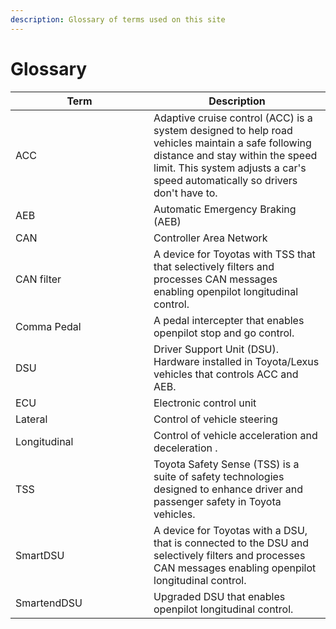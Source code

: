 ```yaml
---
description: Glossary of terms used on this site
---
```


# Glossary

<table><thead><tr><th width="205">Term</th><th>Description</th></tr></thead><tbody><tr><td>ACC</td><td>Adaptive cruise control (ACC) is a system designed to help road vehicles maintain a safe following distance and stay within the speed limit. This system adjusts a car's speed automatically so drivers don't have to.</td></tr><tr><td>AEB</td><td>Automatic Emergency Braking (AEB)</td></tr><tr><td>CAN</td><td>Controller Area Network</td></tr><tr><td>CAN filter</td><td>A device for Toyotas with TSS that that selectively filters and processes CAN messages enabling openpilot longitudinal control.</td></tr><tr><td>Comma Pedal</td><td>A pedal intercepter that enables openpilot stop and go control.</td></tr><tr><td>DSU</td><td>Driver Support Unit (DSU). Hardware installed in Toyota/Lexus vehicles that controls ACC and AEB. </td></tr><tr><td>ECU</td><td>Electronic control unit</td></tr><tr><td>Lateral</td><td>Control of vehicle steering</td></tr><tr><td>Longitudinal</td><td>Control of vehicle acceleration and deceleration .</td></tr><tr><td>TSS</td><td>Toyota Safety Sense (TSS) is a suite of safety technologies designed to enhance driver and passenger safety in Toyota vehicles.</td></tr><tr><td>SmartDSU</td><td>A device for Toyotas with a DSU, that is connected to the DSU and selectively filters and processes CAN messages enabling openpilot longitudinal control.</td></tr><tr><td>SmartendDSU</td><td>Upgraded DSU that enables openpilot longitudinal control.</td></tr></tbody></table>
